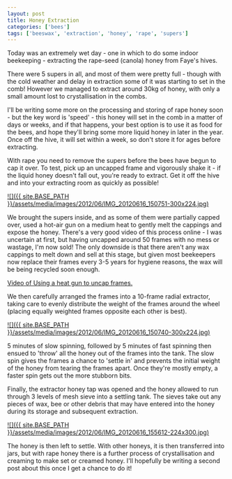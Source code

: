 ```yaml
---
layout: post
title: Honey Extraction
categories: ['bees']
tags: ['beeswax', 'extraction', 'honey', 'rape', 'supers']
---
```


Today was an extremely wet day - one in which to do some indoor beekeeping - extracting the rape-seed (canola) honey from Faye's hives.  
  
There were 5 supers in all, and most of them were pretty full - though with the cold weather and delay in extraction some of it was starting to set in the comb! However we managed to extract around 30kg of honey, with only a small amount lost to crystallisation in the combs.  
  
I'll be writing some more on the processing and storing of rape honey soon - but the key word is 'speed' - this honey will set in the comb in a matter of days or weeks, and if that happens, your best option is to use it as food for the bees, and hope they'll bring some more liquid honey in later in the year. Once off the hive, it will set within a week, so don't store it for ages before extracting.  
  
With rape you need to remove the supers before the bees have begun to cap it over. To test, pick up an uncapped frame and vigorously shake it - if the liquid honey doesn't fall out, you're ready to extract. Get it off the hive and into your extracting room as quickly as possible!  
  
[![]({{ site.BASE_PATH }}/assets/media/images/2012/06/IMG_20120616_150751-300x224.jpg)](/images/2012/06/IMG_20120616_150751.jpg)  
  
We brought the supers inside, and as some of them were partially capped over, used a hot-air gun on a medium heat to gently melt the cappings and expose the honey. There's a very good video of this process online - I was uncertain at first, but having uncapped around 50 frames with no mess or wastage, I'm now sold! The only downside is that there aren't any wax cappings to melt down and sell at this stage, but given most beekeepers now replace their frames every 3-5 years for hygiene reasons, the wax will be being recycled soon enough.  
  
[Video of Using a heat gun to uncap frames.](http://www.youtube.com/watch?v=Eym8rxYeLTc)  
  
We then carefully arranged the frames into a 10-frame radial extractor, taking care to evenly distribute the weight of the frames around the wheel (placing equally weighted frames opposite each other is best).  
  
[![]({{ site.BASE_PATH }}/assets/media/images/2012/06/IMG_20120616_150740-300x224.jpg)](/images/2012/06/IMG_20120616_150740.jpg)  
  
5 minutes of slow spinning, followed by 5 minutes of fast spinning then ensued to 'throw' all the honey out of the frames into the tank. The slow spin gives the frames a chance to 'settle in' and prevents the initial weight of the honey from tearing the frames apart. Once they're mostly empty, a faster spin gets out the more stubborn bits.  
  
Finally, the extractor honey tap was opened and the honey allowed to run through 3 levels of mesh sieve into a settling tank. The sieves take out any pieces of wax, bee or other debris that may have entered into the honey during its storage and subsequent extraction.  
  
[![]({{ site.BASE_PATH }}/assets/media/images/2012/06/IMG_20120616_155612-224x300.jpg)](/images/2012/06/IMG_20120616_155612.jpg)  
  
The honey is then left to settle. With other honeys, it is then transferred into jars, but with rape honey there is a further process of crystallisation and creaming to make set or creamed honey. I'll hopefully be writing a second post about this once I get a chance to do it!  
  
  

